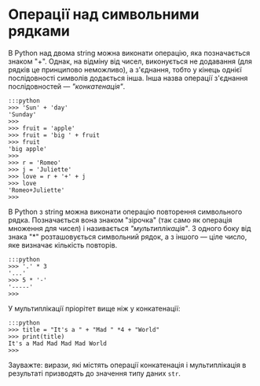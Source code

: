 # Операції над символьними рядками

В Python над двома string можна виконати операцію,
яка позначається знаком "+". 
Однак, на відміну від чисел, виконується не додавання
(для рядків це принципово неможливо),
а з'єднання, тобто у кінець однієї послідовності символів додається інша. 
Інша назва операції з'єднання послідовностей — *"конкатенація"*.

	:::python
	>>> 'Sun' + 'day'
	'Sunday'
	>>>
	>>> fruit = 'apple'
	>>> fruit = 'big ' + fruit
	>>> fruit
	'big apple'
	>>>
	>>> r = 'Romeo'
	>>> j = 'Juliette'
	>>> love = r + '+' + j
	>>> love
	'Romeo+Juliette'
	>>>

В Python з string можна виконати операцію повторення символьного рядка. 
Позначається вона знаком "зірочка" 
(так само як операція множення для чисел) і називається *"мультиплікація"*. 
З одного боку від знака "*" розташовується символьний рядок, а з іншого — ціле число,
яке визначає кількість повторів. 

	:::python
	>>> '.' * 3
	'...'
	>>> 5 * '-'
	'-----'
	>>>
	
У мультиплікації пріорітет вище ніж у конкатенації:

	:::python
	>>> title = "It's a " + "Mad " *4 + "World"
	>>> print(title)
	It's a Mad Mad Mad Mad World
	>>>

Зауважте: вирази, які містять операції конкатенація і мультиплікація в результаті призводять до значення типу даних `str`.